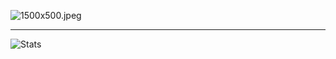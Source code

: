 ![1500x500.jpeg](https://www.phrozen.io/static/img/phrozen-ice.png)

---

![Stats](https://github-readme-stats.vercel.app/api?username=darkcodersc&show_icons=true)
